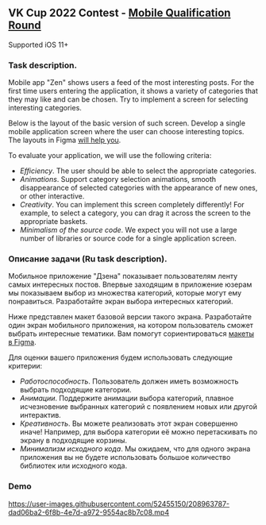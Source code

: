 ## VK Cup 2022 Contest - [Mobile Qualification Round](https://cups.online/en/tasks/1420)

Supported iOS 11+

### Task description.

Mobile app "Zen" shows users a feed of the most interesting posts. For the first time users entering the application, it shows a variety of categories that they may like and can be chosen. Try to implement a screen for selecting interesting categories.

Below is the layout of the basic version of such screen. Develop a single mobile application screen where the user can choose interesting topics. The layouts in Figma [will help you](https://www.figma.com/file/Aiv89Z7aEoYytmEV0Bxl87/VK-Cup-Mobile-Qual).

To evaluate your application, we will use the following criteria:
* *Efficiency*. The user should be able to select the appropriate categories.
* *Animations*. Support category selection animations, smooth disappearance of selected categories with the appearance of new ones, or other interactive.
* *Creativity*. You can implement this screen completely differently! For example, to select a category, you can drag it across the screen to the appropriate baskets.
* *Minimalism of the source code*. We expect you will not use a large number of libraries or source code for a single application screen.

### Описание задачи (Ru task description).

Мобильное приложение "Дзена" показывает пользователям ленту самых интересных постов. Впервые заходящим в приложение юзерам мы показываем выбор из множества категорий, которые могут ему понравиться. Разработайте экран выбора интересных категорий.

Ниже представлен макет базовой версии такого экрана. Разработайте один экран мобильного приложения, на котором пользователь сможет выбрать интересные тематики. Вам помогут сориентироваться [макеты в Figma](https://www.figma.com/file/Aiv89Z7aEoYytmEV0Bxl87/VK-Cup-Mobile-Qual).

Для оценки вашего приложения будем использовать следующие критерии:
* *Работоспособность*. Пользователь должен иметь возможность выбрать подходящие категории.
* *Анимации*. Поддержите анимации выбора категорий, плавное исчезновение выбранных категорий с появлением новых или другой интерактив.
* *Креативность*. Вы можете реализовать этот экран совершенно иначе! Например, для выбора категории её можно перетаскивать по экрану в подходящие корзины.
* *Минимализм исходного кода*. Мы ожидаем, что для одного экрана приложения вы не будете использовать большое количество библиотек или исходного кода.

### Demo
https://user-images.githubusercontent.com/52455150/208963787-dad06ba2-6f8b-4e7d-a972-9554ac8b7c08.mp4

